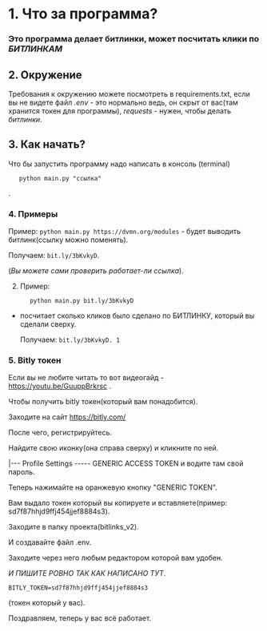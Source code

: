 # 1. Что за программа? 
   ### Это программа делает битлинки, может посчитать клики по **_БИТЛИНКАМ_**

## 2. Окружение
   Требования к окружению можете посмотреть в requirements.txt, если вы не видете файл *.env* - это нормально ведь, он скрыт от вас(там хранится токен для программы), *requests* - нужен, чтобы делать _битлинки_.

## 3. Как начать?
   Что бы запустить программу надо написать в консоль (terminal)
```
   python main.py "ссылка"
```
   .

### 4. Примеры
   Пример:
                                          ```
   python main.py https://dvmn.org/modules
                                          ```
    - будет выводить битлинк(ссылку можно поменять).

   Получаем: `bit.ly/3bKvkyD`.

   (_Вы можете сами проверить работает-ли ссылка_).

   2. Пример: 
```
      python main.py bit.ly/3bKvkyD
``` 
- посчитает сколько кликов было сделано по БИТЛИНКУ, который вы сделали сверху.

   Получаем: `bit.ly/3bKvkyD.
   1`
### 5. Bitly токен

Если вы не любите читать то вот видеогайд - https://youtu.be/GuuppBrkrsc .

Чтобы получить bitly токен(который вам понадобится).

Заходите на сайт https://bitly.com/ 

После чего, регистрируйтесь.

Найдите свою иконку(она справа сверху) и кликните по ней.

|--- Profile Settings ----- GENERIC ACCESS TOKEN и водите там свой пароль.

Теперь нажимайте на оранжевую кнопку "GENERIC TOKEN".

Вам выдало токен который вы копируете и вставляете(пример: sd7f87hhjd9ffj454jjef8884s3).

Заходите в папку проекта(bitlinks_v2).

И создавайте файл .env.

Заходите через него любым редактором которой вам удобен.

   *И ПИШИТЕ РОВНО ТАК КАК НАПИСАНО ТУТ*.
   
   ```
   BITLY_TOKEN=sd7f87hhjd9ffj454jjef8884s3
   ```
(токен который у вас).
   
   Поздравляем, теперь у вас всё работает.
